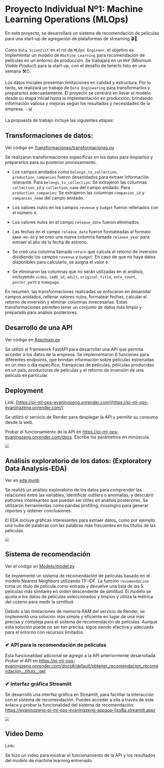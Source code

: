 # Proyecto Individual Nº1: Machine Learning Operations (MLOps)

En este proyecto, se desarrollará un sistema de recomendación de películas para una start-up de agregación de plataformas de streaming 🎬🚀.

Como `Data Scientist` en el rol de `MLOps Engineer`, el objetivo es implementar un modelo de `Machine Learning` para recomendación de películas en un entorno de producción. Se trabajará en un `MVP` (*Minimum Viable Product*) para la start-up, con el desafío de tenerlo listo en una semana 🛠⏰.

Los datos iniciales presentan limitaciones en calidad y estructura. Por lo tanto, se realizará un trabajo de `Data Engineering` para transformarlos y prepararlos adecuadamente. El proyecto se centrará en llevar el modelo desde su etapa inicial hasta la implementación en producción, brindando información valiosa y mejoras según los resultados y necesidades de la empresa. 💡📊 

La propuesta de trabajo incluye las siguientes etapas:

## Transformaciones de datos:

Ver código en [Transformaciones/transformaciones.py](https://github.com/evaningzeng/PI_ML_OPS_EvaNingZeng/blob/ca91dc355df47124737fd2679502c35c95177fe7/Transformaciones/transformaciones.py)

Se realizaron transformaciones específicas en los datos para limpiarlos y prepararlos para su posterior procesamiento.

- Los campos anidados como `belongs_to_collection`, `production_companies` fueron desanidados para extraer información relevante. Para `belongs_to_collection`: Se extrajeron las columnas `collection_id` y `collection_name` del campo anidado. Para `production_companies`: Se extrajeron las columnas `companies_id` y `companies_name` del campo anidado.

- Los valores nulos en los campos `revenue` y `budget` fueron rellenados con el número `0`.

- Los valores nulos en el campo `release_date` fueron eliminados.

- Las fechas en el campo `release_date` fueron formateadas al formato `AAAA-mm-dd` y se creó una nueva columna llamada `release_year` para extraer el año de la fecha de estreno.

- Se creó una columna llamada `return` que calcula el retorno de inversión dividiendo los campos `revenue` y `budget`. En caso de que no haya datos disponibles para calcularlo, se asigna el valor `0`.

- Se eliminaron las columnas que no serán utilizadas en el análisis, incluyendo `video`, `imdb_id`, `adult`, `original_title`, `vote_count`, `poster_path` y `homepage`.

En resumen, las transformaciones realizadas se enfocaron en desanidar campos anidados, rellenar valores nulos, formatear fechas, calcular el retorno de inversión y eliminar columnas innecesarias. Estas transformaciones permiten tener un conjunto de datos más limpio y preparado para análisis posteriores.

## Desarrollo de una API

Ver código en [App/main.py](https://github.com/evaningzeng/PI_ML_OPS_EvaNingZeng/blob/ca91dc355df47124737fd2679502c35c95177fe7/App/main.py)

Se utilizó el framework FastAPI para desarrollar una API que permita acceder a los datos de la empresa. Se implementaron 6 funciones para diferentes endpoints, que brindan información sobre películas estrenadas en un mes o día específico, franquicias de películas, películas producidas en un país, productoras de películas y el retorno de inversión de una película en particular.

## Deployment

Link: [https://pi-ml-ops-evaningzeng.onrender.com](https://pi-ml-ops-evaningzeng.onrender.com/)

Se utilizó el servicio de Render para desplegar la API y permitir su consumo desde la web. 

Probar el funcionamiento de la API en https://pi-ml-ops-evaningzeng.onrender.com/docs. Escribe los parámetros en minúscula. 

<img src="https://storage.googleapis.com/pimlopsenz/images/captura_pantalla_API.png" style="zoom:80%;" />

## Análisis exploratorio de los datos: (Exploratory Data Analysis-EDA)

Ver en [eda.ipynb](https://github.com/evaningzeng/PI_ML_OPS_EvaNingZeng/blob/ca91dc355df47124737fd2679502c35c95177fe7/eda.ipynb)

Se realizó un análisis exploratorio de los datos para comprender las relaciones entre las variables, identificar outliers o anomalías, y descubrir patrones interesantes que puedan ser útiles en análisis posteriores. Se utilizaron herramientas como pandas profiling, missingno para generar reportes y obtener conclusiones. 

El EDA incluye gráficas interesantes para extraer datos, como por ejemplo una nube de palabras con las palabras más frecuentes en los títulos de las películas.

<img src="https://storage.googleapis.com/pimlopsenz/images/captura_pantalla_wordcloud.png" style="zoom:80%;" />

## Sistema de recomendación

Ver el código en [Modelo/model.py](https://github.com/evaningzeng/PI_ML_OPS_EvaNingZeng/blob/ca91dc355df47124737fd2679502c35c95177fe7/Modelo/model.py)

Se implementó un sistema de recomendación de películas basado en el modelo Nearest Neighbors utilizando TF-IDF. La función `recomendacion` toma un título de película como entrada y devuelve una lista de las 5 películas más similares en orden descendente de similitud. El modelo se ajusta a los datos de películas seleccionados y limpios y utiliza la métrica del coseno para medir la similitud.

Debido a las limitaciones de memoria RAM del servicio de Render, se implementó una solución más simple y eficiente en lugar de una más precisa y compleja para el sistema de recomendación de películas. Aunque esta solución puede no ser tan precisa, sigue siendo efectiva y adecuada para el entorno con recursos limitados.

### ✔ API para la recomendación de películas 

Esta funcionalidad adicional se agregó a la API anteriormente desarrollada. Probar el API en https://pi-ml-ops-evaningzeng.onrender.com/docs#/default/obtener_recomendacion_recomendacion__titulo__get

### ✔ Interfaz gráfica Streamlit

Se desarrolló una interfaz gráfica en Streamlit, para facilitar la interacción con el sistema de recomendación. Puedes acceder a ella a través de este enlace y probar la funcionalidad del sistema de recomendación: https://evaningzeng-pi-ml-ops-evaningzeng-appapp-ljsx8a.streamlit.app/

<img src="https://storage.googleapis.com/pimlopsenz/images/captura_pantalla_streamlit.png" style="zoom:80%;" />

## Video Demo

Link: 

Se hizo un video para mostrar el funcionamiento de la API y los resultados del modelo de machine learning entrenado.